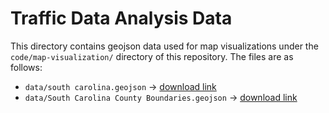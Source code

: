 # Traffic Data Analysis Data

This directory contains geojson data used for map visualizations under the `code/map-visualization/` directory of this repository. The files are as follows:
 - `data/south carolina.geojson` → [download link](https://github.com/glynnbird/usstatesgeojson/blob/master/south%20carolina.geojson)
 - `data/South Carolina County Boundaries.geojson` → [download link](https://cartographyvectors.com/map/1123-south-carolina-with-county-boundaries)
